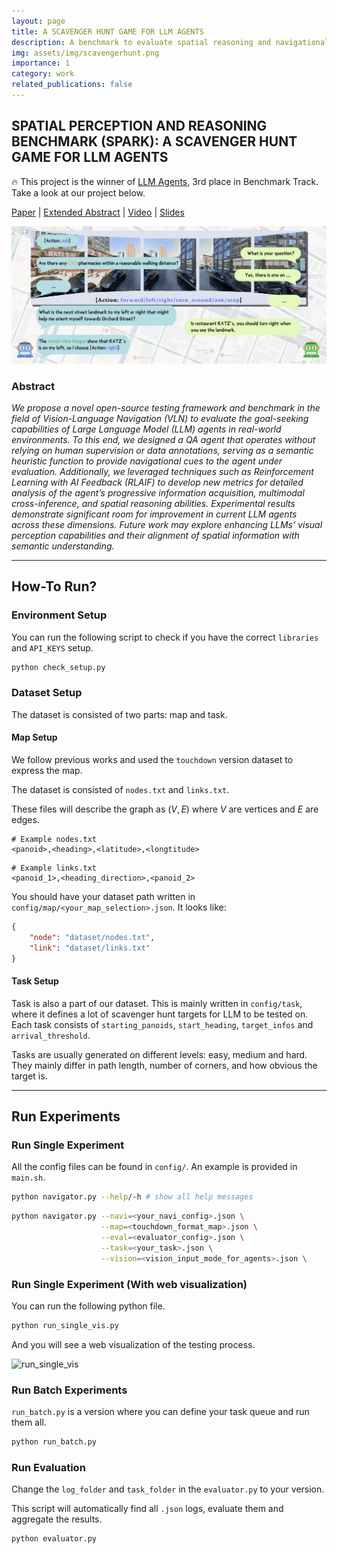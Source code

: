 ```yaml
---
layout: page
title: A SCAVENGER HUNT GAME FOR LLM AGENTS
description: A benchmark to evaluate spatial reasoning and navigational capabilities of LLM agents via a scavenger hunt game. (Final project for CS194/294, UC Berkeley)
img: assets/img/scavengerhunt.png
importance: 1
category: work
related_publications: false
---
```


## SPATIAL PERCEPTION AND REASONING BENCHMARK (SPARK): A SCAVENGER HUNT GAME FOR LLM AGENTS

🔥 This project is the winner of [LLM Agents](https://rdi.berkeley.edu/llm-agents-hackathon/), 3rd place in Benchmark Track. Take a look at our project below.

[Paper](https://github.com/Kyunnilee/llm_scavengerhunt/blob/main/paper/194_Scavenger_Hunt_Submission.pdf) | [Extended Abstract](https://github.com/Kyunnilee/llm_scavengerhunt/blob/main/paper/Extended_Abstract.pdf) | [Video](https://drive.google.com/drive/folders/1I0CfSKPIilZk__pB_aDKOydfYclBj1Wo) | [Slides](https://drive.google.com/drive/folders/1I0CfSKPIilZk__pB_aDKOydfYclBj1Wo)

![teaser](/assets/img/scavengerhunt.png)

### Abstract

*We propose a novel open-source testing framework and benchmark in the field of Vision-Language Navigation (VLN) to evaluate the goal-seeking capabilities of Large Language Model (LLM) agents in real-world environments. To this end, we designed a QA agent that operates without relying on human supervision or data annotations, serving as a semantic heuristic function to provide navigational cues to the agent under evaluation. Additionally, we leveraged techniques such as Reinforcement Learning with AI Feedback (RLAIF) to develop new metrics for detailed analysis of the agent’s progressive information acquisition, multimodal cross-inference, and spatial reasoning abilities. Experimental results demonstrate significant room for improvement in current LLM agents across these dimensions. Future work may explore enhancing LLMs’ visual perception capabilities and their alignment of spatial information with semantic understanding.*

---

## How-To Run?

### Environment Setup

You can run the following script to check if you have the correct `libraries` and `API_KEYS` setup.

```bash
python check_setup.py
```

### Dataset Setup

The dataset is consisted of two parts: map and task.

#### Map Setup

We follow previous works and used the `touchdown` version dataset to express the map.

The dataset is consisted of `nodes.txt` and `links.txt`. 

These files will describe the graph as $(V, E)$ where $V$ are vertices and $E$ are edges.

```
# Example nodes.txt
<panoid>,<heading>,<latitude>,<longtitude>
```

```
# Example links.txt
<panoid_1>,<heading_direction>,<panoid_2>
```

You should have your dataset path written in `config/map/<your_map_selection>.json`. It looks like:

```json
{
    "node": "dataset/nodes.txt",
    "link": "dataset/links.txt"
}
```

#### Task Setup

Task is also a part of our dataset. This is mainly written in `config/task`, where it defines a lot of scavenger hunt targets for LLM to be tested on. Each task consists of `starting_panoids`, `start_heading`, `target_infos` and `arrival_threshold`.

Tasks are usually generated on different levels: easy, medium and hard. They mainly differ in path length, number of corners, and how obvious the target is.

---

## Run Experiments

### Run Single Experiment

All the config files can be found in `config/`. An example is provided in `main.sh`.

```bash
python navigator.py --help/-h # show all help messages
```

```bash
python navigator.py --navi=<your_navi_config>.json \
                    --map=<touchdown_format_map>.json \
                    --eval=<evaluator_config>.json \
                    --task=<your_task>.json \
                    --vision=<vision_input_mode_for_agents>.json \
```

### Run Single Experiment (With web visualization)

You can run the following python file.

```bash
python run_single_vis.py
```

And you will see a web visualization of the testing process.

![run_single_vis](./images/README/run_single_vis.png)

### Run Batch Experiments

`run_batch.py` is a version where you can define your task queue and run them all.

```bash
python run_batch.py
```

### Run Evaluation

Change the `log_folder` and `task_folder` in the `evaluator.py` to your version. 

This script will automatically find all `.json` logs, evaluate them and aggregate the results.

```bash
python evaluator.py
```
